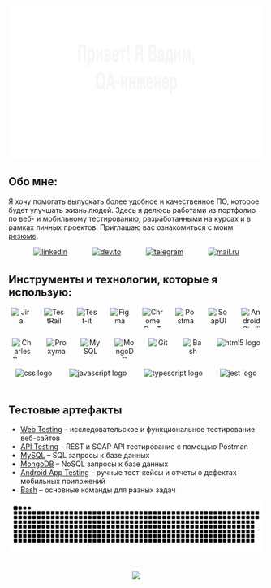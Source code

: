 <div align="center">
  <img height="300"  src="./assets/header_wav.svg"  />
</div>
<h2> Обо мне:</h2>
<p align="left">Я хочу помогать выпускать более удобное и качественное ПО, которое будет улучшать жизнь людей. Здесь я делюсь работами из портфолио по веб- и мобильному тестированию, разработанными на курсах и в рамках личных проектов. Приглашаю вас ознакомиться с моим <a href='https://cloud.mail.ru/public/AvXt/pGmJvYSyM' target='_blank'>резюме</a>.</p>
<div align="center" style='display:flex; justify-content:space-evenly'>
  <a href="www.linkedin.com/in/vadim-skoblikov" target="_blank">
   <img src=https://img.shields.io/badge/linkedin-%231E77B5.svg?&style=for-the-badge&logo=linkedin&logoColor=white alt='linkedin' style="margin-bottom: 5px;" />
  </a>
  <a href="https://dev.to/solar5503" target="_blank">
    <img src=https://img.shields.io/badge/dev.to-%2308090A.svg?&style=for-the-badge&logo=dev.to&logoColor=white alt='dev.to' style="margin-bottom: 5px;" />
  </a>
  <a href="https://t.me/solar5503" target="_blank">
    <img src="https://img.shields.io/badge/Telegram-2CA5E0?style=for-the-badge&logo=telegram&logoColor=white"  alt="telegram" style="margin-bottom: 5px;" />
  </a>
  <a href="mailto:admin-t@mail.ru" target="_blank">
    <img src="https://img.shields.io/badge/mail.ru-005FF9?style=for-the-badge&logo=Mail.ru&logoColor=white" alt='mail.ru' style="margin-bottom: 5px;" />
  </a>
</div>

<h2>Инструменты и технологии, которые я использую:</h2>
<div align="center" style='display:flex; justify-content:space-evenly; flex-wrap:wrap; gap:20px'>
  <img src="https://cdn.jsdelivr.net/gh/devicons/devicon/icons/jira/jira-original.svg" title="Jira" alt="Jira" width="40" height="40"/>
  <img src="https://code-partners.com/wp-content/uploads/2021/05/TestRail-Company-Logo-150x150.png" title="TestRail" alt="TestRail" width="40" height="40"/>
  <img src="https://docs.testit.software/images/testit_logo_icon_blue.png" title="Test-it" alt="Test-it" width="40" height="40"/>
  <img src="https://cdn.jsdelivr.net/gh/devicons/devicon/icons/figma/figma-original.svg" title="Figma" alt="Figma" width="40" height="40"/>
  <img src="https://d33wubrfki0l68.cloudfront.net/38b5c953a4667366685d55db55d057c86db1fc54/a0fdc/static/acae6b24d940347661ca901ea07f47c1/chrome-dev-logo-icon.png" title="Chrome DevTools" alt="Chrome DevTools" width="40" height="40"/>
  <img src="https://www.svgrepo.com/show/354202/postman-icon.svg" title="Postman" alt="Postman" width="40" height="40"/>
  <img src="https://encrypted-tbn0.gstatic.com/images?q=tbn:ANd9GcTDLj-17hLuPse4K5lo4VLNFRn89rjLSB-KKIZMdNjB0Q&s" title="SoapUI" alt="SoapUI" width="40" height="40"/>
  <img src="https://cdn.jsdelivr.net/gh/devicons/devicon/icons/androidstudio/androidstudio-original.svg" title="Android Studio" alt="Android Studio" width="40" height="40"/>
  <img src="https://64.media.tumblr.com/c40e81596f30adf8690ee26aa12e888f/tumblr_inline_ob8z21ogTu1r2onau_400.png" title="Charles Proxy" alt="Charles Proxy" width="40" height="40"/>
  <img src="https://ph-files.imgix.net/f1aba60e-b071-4afd-bde6-7c123853a3ae.png?auto=format" title="Proxyman" alt="Proxyman" width="40" height="40"/>
  <img src="https://cdn.jsdelivr.net/gh/devicons/devicon/icons/mysql/mysql-original.svg" title="MySQL" alt="MySQL" width="40" height="40"/>
  <img src="https://cdn.jsdelivr.net/gh/devicons/devicon/icons/mongodb/mongodb-original.svg" title="MongoDB" alt="MongoDB" width="40" height="40"/> 
  <img src="https://cdn.jsdelivr.net/gh/devicons/devicon/icons/git/git-original.svg" title="Git" alt="Git" width="40" height="40"/>
  <img src="https://upload.wikimedia.org/wikipedia/commons/thumb/4/4b/Bash_Logo_Colored.svg/1024px-Bash_Logo_Colored.svg.png" title="Bash" alt="Bash" width="40" height="40"/>
 <img src="https://cdn.jsdelivr.net/gh/devicons/devicon/icons/html5/html5-original.svg" title='HTML5'height="40" alt="html5 logo"  />
  <img src="https://cdn.jsdelivr.net/gh/devicons/devicon/icons/css3/css3-original.svg" title='CSS3' height="40" alt="css logo"  />
  <img src="https://cdn.jsdelivr.net/gh/devicons/devicon/icons/javascript/javascript-original.svg" title='JavaScript' height="40" alt="javascript logo"  />
  <img src="https://cdn.jsdelivr.net/gh/devicons/devicon/icons/typescript/typescript-original.svg" title='TypeScript' height="40" alt="typescript logo"  />
  <img src="https://cdn.jsdelivr.net/gh/devicons/devicon/icons/jest/jest-plain.svg" title='Jest' height="40" alt="jest logo"  />
</div>

<h2>Тестовые артефакты</h2>
<ul>
  <li><a href="https://github.com/Solar5503/web_testing">Web Testing</a> – исследовательское и функциональное тестирование веб-сайтов</li>
  <li><a href="https://github.com/Solar5503/api_testing">API Testing</a> – REST и SOAP API тестирование с помощью Postman</li>
  <li><a href="https://github.com/Solar5503/sql">MySQL</a> – SQL запросы к базе данных</li>
  <li><a href="https://github.com/Solar5503/mongodb">MongoDB</a> – NoSQL запросы к базе данных</li>
  <li><a href="https://github.com/Solar5503/mobile_testing">Android App Testing</a> – ручные тест-кейсы и отчеты о дефектах мобильных приложений</li>
  <li><a href="https://github.com/Solar5503/bash">Bash</a> – основные команды для разных задач</li>
</ul>

<div align="center" style="margin-bottom: 25px;">
<img src="./assets/snake.svg" alt="Snake animation" />
</div>

<div align="center">
  <img src="https://visitor-badge.laobi.icu/badge?page_id=Solar5503"  />
</div>
